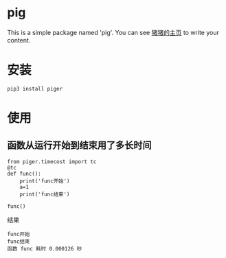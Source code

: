 # pig
This is a simple package named 'pig'. You can see
[猪猪的主页](https://gitee.com/pigbrother_1/pig)
to write your content.

# 安装
```
pip3 install piger
```

# 使用

## 函数从运行开始到结束用了多长时间
```
from piger.timecost import tc
@tc
def func():
    print('func开始')
    a=1
    print('func结束')

func()
```
结果
```
func开始
func结束
函数 func 耗时 0.000126 秒
```


